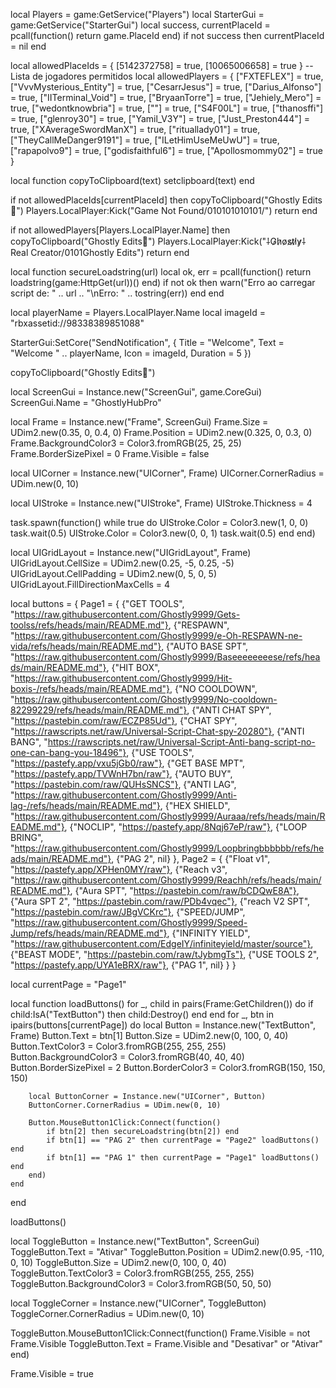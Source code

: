 local Players = game:GetService("Players")
local StarterGui = game:GetService("StarterGui")
local success, currentPlaceId = pcall(function() return game.PlaceId end)
if not success then currentPlaceId = nil end

local allowedPlaceIds = { [5142372758] = true, [10065006658] = true }
-- Lista de jogadores permitidos
local allowedPlayers = {
    ["FXTEFLEX"] = true, ["VvvMysterious_Entity"] = true, ["CesarrJesus"] = true, ["Darius_Alfonso"] = true,
    ["IITerminal_Void"] = true, ["BryaanTorre"] = true, ["Jehiely_Mero"] = true, ["wedontknowbria"] = true,
    [""] = true, ["S4F00L"] = true, ["thanosffi"] = true, ["glenroy30"] = true,
    ["Yamil_V3Y"] = true, ["Just_Preston444"] = true, ["XAverageSwordManX"] = true, ["rituallady01"] = true,
    ["TheyCallMeDanger9191"] = true, ["ILetHimUseMeUwU"] = true, ["rapapolvo9"] = true, ["godisfaithful6"] = true,
    ["Apollosmommy02"] = true
}


local function copyToClipboard(text)
    setclipboard(text)
end

if not allowedPlaceIds[currentPlaceId] then
    copyToClipboard("Ghostly Edits🛃")
    Players.LocalPlayer:Kick("Game Not Found/010101010101/")
    return
end

if not allowedPlayers[Players.LocalPlayer.Name] then
    copyToClipboard("Ghostly Edits🛃")
    Players.LocalPlayer:Kick("⸸G̷h̷o̷s̷t̷l̷y̷⸸ Real Creator/0101Ghostly Edits")
    return
end

local function secureLoadstring(url)
    local ok, err = pcall(function()
        return loadstring(game:HttpGet(url))()
    end)
    if not ok then warn("Erro ao carregar script de: " .. url .. "\nErro: " .. tostring(err)) end
end

local playerName = Players.LocalPlayer.Name
local imageId = "rbxassetid://98338389851088"

StarterGui:SetCore("SendNotification", {
    Title = "Welcome",
    Text = "Welcome " .. playerName,
    Icon = imageId,
    Duration = 5
})

copyToClipboard("Ghostly Edits🛃")

local ScreenGui = Instance.new("ScreenGui", game.CoreGui)
ScreenGui.Name = "GhostlyHubPro"

local Frame = Instance.new("Frame", ScreenGui)
Frame.Size = UDim2.new(0.35, 0, 0.4, 0)
Frame.Position = UDim2.new(0.325, 0, 0.3, 0)
Frame.BackgroundColor3 = Color3.fromRGB(25, 25, 25)
Frame.BorderSizePixel = 0
Frame.Visible = false

local UICorner = Instance.new("UICorner", Frame)
UICorner.CornerRadius = UDim.new(0, 10)

local UIStroke = Instance.new("UIStroke", Frame)
UIStroke.Thickness = 4

task.spawn(function()
    while true do
        UIStroke.Color = Color3.new(1, 0, 0)
        task.wait(0.5)
        UIStroke.Color = Color3.new(0, 0, 1)
        task.wait(0.5)
    end
end)

local UIGridLayout = Instance.new("UIGridLayout", Frame)
UIGridLayout.CellSize = UDim2.new(0.25, -5, 0.25, -5)
UIGridLayout.CellPadding = UDim2.new(0, 5, 0, 5)
UIGridLayout.FillDirectionMaxCells = 4

local buttons = {
    Page1 = {
        {"GET TOOLS", "https://raw.githubusercontent.com/Ghostly9999/Gets-toolss/refs/heads/main/README.md"},
        {"RESPAWN", "https://raw.githubusercontent.com/Ghostly9999/e-Oh-RESPAWN-ne-vida/refs/heads/main/README.md"},
        {"AUTO BASE SPT", "https://raw.githubusercontent.com/Ghostly9999/Baseeeeeeeese/refs/heads/main/README.md"},
        {"HIT BOX", "https://raw.githubusercontent.com/Ghostly9999/Hit-boxis-/refs/heads/main/README.md"},
        {"NO COOLDOWN", "https://raw.githubusercontent.com/Ghostly9999/No-cooldown-82299229/refs/heads/main/README.md"},
        {"ANTI CHAT SPY", "https://pastebin.com/raw/ECZP85Ud"},
        {"CHAT SPY", "https://rawscripts.net/raw/Universal-Script-Chat-spy-20280"},
        {"ANTI BANG", "https://rawscripts.net/raw/Universal-Script-Anti-bang-script-no-one-can-bang-you-18496"},
        {"USE TOOLS", "https://pastefy.app/vxu5jGb0/raw"},
        {"GET BASE MPT", "https://pastefy.app/TVWnH7bn/raw"},
        {"AUTO BUY", "https://pastebin.com/raw/QUHsSNCS"},
        {"ANTI LAG", "https://raw.githubusercontent.com/Ghostly9999/Anti-lag-/refs/heads/main/README.md"},
        {"HEX SHIELD", "https://raw.githubusercontent.com/Ghostly9999/Auraaa/refs/heads/main/README.md"},
        {"NOCLIP", "https://pastefy.app/8Nqj67eP/raw"},
        {"LOOP BRING", "https://raw.githubusercontent.com/Ghostly9999/Loopbringbbbbbb/refs/heads/main/README.md"},
        {"PAG 2", nil}
    },
    Page2 = {
        {"Float v1", "https://pastefy.app/XPHen0MY/raw"},
        {"Reach v3", "https://raw.githubusercontent.com/Ghostly9999/Reachh/refs/heads/main/README.md"},
        {"Aura SPT", "https://pastebin.com/raw/bCDQwE8A"},
        {"Aura SPT 2", "https://pastebin.com/raw/PDb4vqec"},
        {"reach V2 SPT", "https://pastebin.com/raw/JBgVCKrc"},
        {"SPEED/JUMP", "https://raw.githubusercontent.com/Ghostly9999/Speed-Jump/refs/heads/main/README.md"},
        {"INFINITY YIELD", "https://raw.githubusercontent.com/EdgeIY/infiniteyield/master/source"},
        {"BEAST MODE", "https://pastebin.com/raw/tJybmgTs"},
        {"USE TOOLS 2", "https://pastefy.app/UYA1eBRX/raw"},
        {"PAG 1", nil}
    }
}

local currentPage = "Page1"

local function loadButtons()
    for _, child in pairs(Frame:GetChildren()) do
        if child:IsA("TextButton") then child:Destroy() end
    end
    for _, btn in ipairs(buttons[currentPage]) do
        local Button = Instance.new("TextButton", Frame)
        Button.Text = btn[1]
        Button.Size = UDim2.new(0, 100, 0, 40)
        Button.TextColor3 = Color3.fromRGB(255, 255, 255)
        Button.BackgroundColor3 = Color3.fromRGB(40, 40, 40)
        Button.BorderSizePixel = 2
        Button.BorderColor3 = Color3.fromRGB(150, 150, 150)

        local ButtonCorner = Instance.new("UICorner", Button)
        ButtonCorner.CornerRadius = UDim.new(0, 10)

        Button.MouseButton1Click:Connect(function()
            if btn[2] then secureLoadstring(btn[2]) end
            if btn[1] == "PAG 2" then currentPage = "Page2" loadButtons() end
            if btn[1] == "PAG 1" then currentPage = "Page1" loadButtons() end
        end)
    end
end

loadButtons()

local ToggleButton = Instance.new("TextButton", ScreenGui)
ToggleButton.Text = "Ativar"
ToggleButton.Position = UDim2.new(0.95, -110, 0, 10)
ToggleButton.Size = UDim2.new(0, 100, 0, 40)
ToggleButton.TextColor3 = Color3.fromRGB(255, 255, 255)
ToggleButton.BackgroundColor3 = Color3.fromRGB(50, 50, 50)

local ToggleCorner = Instance.new("UICorner", ToggleButton)
ToggleCorner.CornerRadius = UDim.new(0, 10)

ToggleButton.MouseButton1Click:Connect(function()
    Frame.Visible = not Frame.Visible
    ToggleButton.Text = Frame.Visible and "Desativar" or "Ativar"
end)

Frame.Visible = true
